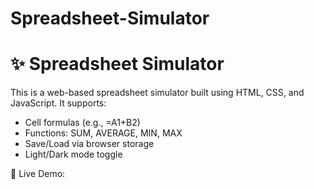 # Spreadsheet-Simulator
# ✨ Spreadsheet Simulator

This is a web-based spreadsheet simulator built using HTML, CSS, and JavaScript. It supports:

- Cell formulas (e.g., =A1+B2)
- Functions: SUM, AVERAGE, MIN, MAX
- Save/Load via browser storage
- Light/Dark mode toggle

🔗 Live Demo: 
